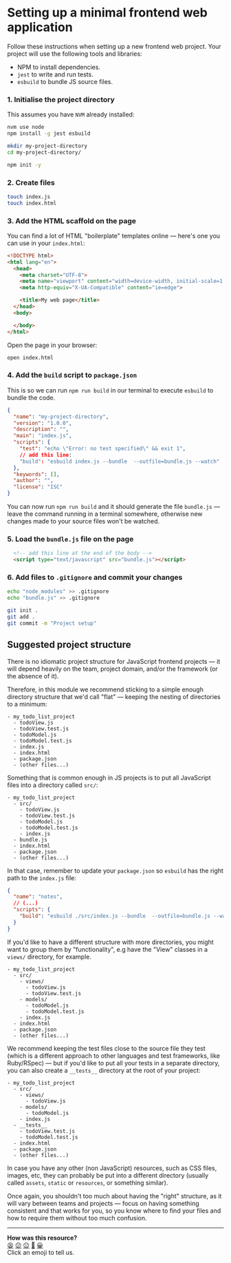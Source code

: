 # Setting up a minimal frontend web application

Follow these instructions when setting up a new frontend web project. Your project will use the following tools and libraries:
 * NPM to install dependencies.
 * `jest` to write and run tests.
 * `esbuild` to bundle JS source files.

### 1. Initialise the project directory

This assumes you have `NVM` already installed:

```bash
nvm use node
npm install -g jest esbuild

mkdir my-project-directory
cd my-project-directory/

npm init -y
```

### 2. Create files

```bash
touch index.js
touch index.html
```

### 3. Add the HTML scaffold on the page

You can find a lot of HTML "boilerplate" templates online — here's one you can use in your `index.html`:

```html
<!DOCTYPE html>
<html lang="en">
  <head>
    <meta charset="UTF-8">
    <meta name="viewport" content="width=device-width, initial-scale=1.0">
    <meta http-equiv="X-UA-Compatible" content="ie=edge">

    <title>My web page</title>
  </head>
  <body>

  </body>
</html>
```

Open the page in your browser:
```bash
open index.html
```

### 4. Add the `build` script to `package.json`

This is so we can run `npm run build` in our terminal to execute `esbuild` to bundle the code.

```json
{
  "name": "my-project-directory",
  "version": "1.0.0",
  "description": "",
  "main": "index.js",
  "scripts": {
    "test": "echo \"Error: no test specified\" && exit 1",
    // add this line:
    "build": "esbuild index.js --bundle  --outfile=bundle.js --watch"
  },
  "keywords": [],
  "author": "",
  "license": "ISC"
}
```

You can now run `npm run build` and it should generate the file `bundle.js` — leave the command running in a terminal somewhere, otherwise new changes made to your source files won't be watched.

### 5. Load the `bundle.js` file on the page

```html
  <!-- add this line at the end of the body -->
  <script type="text/javascript" src="bundle.js"></script>
```

### 6. Add files to `.gitignore` and commit your changes

```bash
echo "node_modules" >> .gitignore
echo "bundle.js" >> .gitignore

git init .
git add .
git commit -m "Project setup"
```

## Suggested project structure

There is no idiomatic project structure for JavaScript frontend projects — it will depend heavily on the team, project domain, and/or the framework (or the absence of it). 

Therefore, in this module we recommend sticking to a simple enough directory structure that we'd call "flat" — keeping the nesting of directories to a minimum:

```
- my_todo_list_project
  - todoView.js
  - todoView.test.js
  - todoModel.js
  - todoModel.test.js
  - index.js
  - index.html
  - package.json
  - (other files...)
```

Something that is common enough in JS projects is to put all JavaScript files into a directory called `src/`:

```
- my_todo_list_project
  - src/
    - todoView.js
    - todoView.test.js
    - todoModel.js
    - todoModel.test.js
    - index.js
  - bundle.js
  - index.html
  - package.json
  - (other files...)
```

In that case, remember to update your `package.json` so `esbuild` has the right path to the `index.js` file:

```json
{
  "name": "notes",
  // (...)
  "scripts": {
    "build": "esbuild ./src/index.js --bundle  --outfile=bundle.js --watch"
  }
}
```

If you'd like to have a different structure with more directories, you might want to group them by "functionality", e.g have the "View" classes in a `views/` directory, for example.

```
- my_todo_list_project
  - src/
    - views/
      - todoView.js
      - todoView.test.js
    - models/
      - todoModel.js
      - todoModel.test.js
    - index.js
  - index.html
  - package.json
  - (other files...)
```

We recommend keeping the test files close to the source file they test (which is a different approach to other languages and test frameworks, like Ruby/RSpec) — but if you'd like to put all your tests in a separate directory, you can also create a `__tests__` directory at the root of your project:

```
- my_todo_list_project
  - src/
    - views/
      - todoView.js
    - models/
      - todoModel.js
    - index.js
  - __tests__
    - todoView.test.js
    - todoModel.test.js
  - index.html
  - package.json
  - (other files...)
```

In case you have any other (non JavaScript) resources, such as CSS files, images, etc, they can probably be put into a different directory (usually called `assets`, `static` or `resources`, or something similar).

Once again, you shouldn't too much about having the "right" structure, as it will vary between teams and projects — focus on having something consistent and that works for you, so you know where to find your files and how to require them without too much confusion.

<!-- BEGIN GENERATED SECTION DO NOT EDIT -->

---

**How was this resource?**  
[😫](https://airtable.com/shrUJ3t7KLMqVRFKR?prefill_Repository=makersacademy/javascript-web-applications&prefill_File=pills/setup_minimal_frontend_webapp.md&prefill_Sentiment=😫) [😕](https://airtable.com/shrUJ3t7KLMqVRFKR?prefill_Repository=makersacademy/javascript-web-applications&prefill_File=pills/setup_minimal_frontend_webapp.md&prefill_Sentiment=😕) [😐](https://airtable.com/shrUJ3t7KLMqVRFKR?prefill_Repository=makersacademy/javascript-web-applications&prefill_File=pills/setup_minimal_frontend_webapp.md&prefill_Sentiment=😐) [🙂](https://airtable.com/shrUJ3t7KLMqVRFKR?prefill_Repository=makersacademy/javascript-web-applications&prefill_File=pills/setup_minimal_frontend_webapp.md&prefill_Sentiment=🙂) [😀](https://airtable.com/shrUJ3t7KLMqVRFKR?prefill_Repository=makersacademy/javascript-web-applications&prefill_File=pills/setup_minimal_frontend_webapp.md&prefill_Sentiment=😀)  
Click an emoji to tell us.

<!-- END GENERATED SECTION DO NOT EDIT -->
